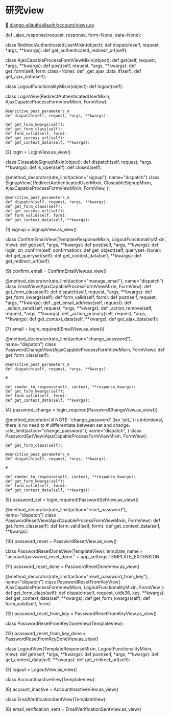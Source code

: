 # 研究view

📖 [django-allauth/allauth/account/views.py](https://github.com/pennersr/django-allauth/blob/master/allauth/account/views.py)  


def _ajax_response(request, response, form=None, data=None):


class RedirectAuthenticatedUserMixin(object):
    def dispatch(self, request, *args, **kwargs):
    def get_authenticated_redirect_url(self):


class AjaxCapableProcessFormViewMixin(object):
    def get(self, request, *args, **kwargs):
    def post(self, request, *args, **kwargs):
    def get_form(self, form_class=None):
    def _get_ajax_data_if(self):
    def get_ajax_data(self):


class LogoutFunctionalityMixin(object):
    def logout(self):


class LoginView(RedirectAuthenticatedUserMixin, AjaxCapableProcessFormViewMixin, FormView):

    @sensitive_post_parameters_m
    def dispatch(self, request, *args, **kwargs):

    def get_form_kwargs(self):
    def get_form_class(self):
    def form_valid(self, form):
    def get_success_url(self):
    def get_context_data(self, **kwargs):


(2)
login = LoginView.as_view()


class CloseableSignupMixin(object):
    def dispatch(self, request, *args, **kwargs):
    def is_open(self):
    def closed(self):


@method_decorator(rate_limit(action="signup"), name="dispatch")
class SignupView(
    RedirectAuthenticatedUserMixin,
    CloseableSignupMixin,
    AjaxCapableProcessFormViewMixin,
    FormView,
):

    @sensitive_post_parameters_m
    def dispatch(self, request, *args, **kwargs):
    def get_form_class(self):
    def get_success_url(self):
    def form_valid(self, form):
    def get_context_data(self, **kwargs):


(1)
signup = SignupView.as_view()


class ConfirmEmailView(TemplateResponseMixin, LogoutFunctionalityMixin, View):
    def get(self, *args, **kwargs):
    def post(self, *args, **kwargs):
    def login_on_confirm(self, confirmation):
    def get_object(self, queryset=None):
    def get_queryset(self):
    def get_context_data(self, **kwargs):
    def get_redirect_url(self):


(9)
confirm_email = ConfirmEmailView.as_view()


@method_decorator(rate_limit(action="manage_email"), name="dispatch")
class EmailView(AjaxCapableProcessFormViewMixin, FormView):
    def get_form_class(self):
    def dispatch(self, request, *args, **kwargs):
    def get_form_kwargs(self):
    def form_valid(self, form):
    def post(self, request, *args, **kwargs):
    def _get_email_address(self, request):
    def _action_send(self, request, *args, **kwargs):
    def _action_remove(self, request, *args, **kwargs):
    def _action_primary(self, request, *args, **kwargs):
    def get_context_data(self, **kwargs):
    def get_ajax_data(self):


(7)
email = login_required(EmailView.as_view())


@method_decorator(rate_limit(action="change_password"), name="dispatch")
class PasswordChangeView(AjaxCapableProcessFormViewMixin, FormView):
    def get_form_class(self):

    @sensitive_post_parameters_m
    def dispatch(self, request, *args, **kwargs):

    #

    def render_to_response(self, context, **response_kwargs):
    def get_form_kwargs(self):
    def form_valid(self, form):
    def get_context_data(self, **kwargs):


(4)
password_change = login_required(PasswordChangeView.as_view())


@method_decorator(
    # NOTE: 'change_password' (iso 'set_') is intentional, there is no need to
    # differentiate between set and change.
    rate_limit(action="change_password"),
    name="dispatch",
)
class PasswordSetView(AjaxCapableProcessFormViewMixin, FormView):

    def get_form_class(self):

    @sensitive_post_parameters_m
    def dispatch(self, request, *args, **kwargs):

    #

    def render_to_response(self, context, **response_kwargs):
    def get_form_kwargs(self):
    def form_valid(self, form):
    def get_context_data(self, **kwargs):


(5)
password_set = login_required(PasswordSetView.as_view())


@method_decorator(rate_limit(action="reset_password"), name="dispatch")
class PasswordResetView(AjaxCapableProcessFormViewMixin, FormView):
    def get_form_class(self):
    def form_valid(self, form):
    def get_context_data(self, **kwargs):


(10)
password_reset = PasswordResetView.as_view()


class PasswordResetDoneView(TemplateView):
    template_name = "account/password_reset_done." + app_settings.TEMPLATE_EXTENSION


(11)
password_reset_done = PasswordResetDoneView.as_view()


@method_decorator(rate_limit(action="reset_password_from_key"), name="dispatch")
class PasswordResetFromKeyView(
    AjaxCapableProcessFormViewMixin, LogoutFunctionalityMixin, FormView
):
    def get_form_class(self):
    def dispatch(self, request, uidb36, key, **kwargs):
    def get_context_data(self, **kwargs):
    def get_form_kwargs(self):
    def form_valid(self, form):


(12)
password_reset_from_key = PasswordResetFromKeyView.as_view()


class PasswordResetFromKeyDoneView(TemplateView):


(13)
password_reset_from_key_done = PasswordResetFromKeyDoneView.as_view()


class LogoutView(TemplateResponseMixin, LogoutFunctionalityMixin, View):
    def get(self, *args, **kwargs):
    def post(self, *args, **kwargs):
    def get_context_data(self, **kwargs):
    def get_redirect_url(self):


(3)
logout = LogoutView.as_view()


class AccountInactiveView(TemplateView):


(6)
account_inactive = AccountInactiveView.as_view()


class EmailVerificationSentView(TemplateView):


(8)
email_verification_sent = EmailVerificationSentView.as_view()

